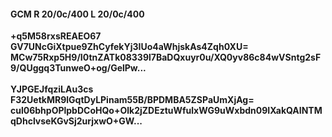 #### GCM R 20/0c/400 L 20/0c/400
**+q5M58rxsREAEO67**<br/>**GV7UNcGiXtpue9ZhCyfekYj3IUo4aWhjskAs4Zqh0XU=**<br/>**MCw75Rxp5H9/I0tnZATk08339l7BaDQxuyr0u/XQ0yv86c84wVSntg2sF9/QUggq3TunweO+og/GelPw...**<br/><br/>
**YJPGEJfqziLAu3cs**<br/>**F32UetkMR9lGqtDyLPinam55B/BPDMBA5ZSPaUmXjAg=**<br/>**cul06bhpOPlpbDCoHQo+Olk2jZDEztuWfulxWG9uWxbdn09IXakQAINTMqDhclvseKGvSj2urjxwO+GW...**